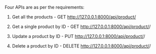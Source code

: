 Four APIs are as per the requirements: 
 
1) Get all the products  -  GET http://127.0.0.1:8000/api/product/

2) Get a single product by ID - GET http://127.0.0.1:8000/api/product/<id>/

3) Update a product by ID -  PUT http://127.0.0.1:8000/api/product/<id>/

4) Delete a product by ID - DELETE http://127.0.0.1:8000/api/product/<id>/



